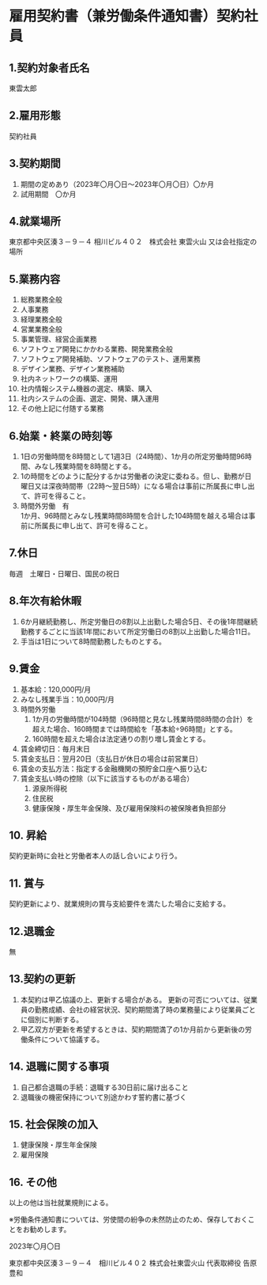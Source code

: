 <!--
この労働条件通知書は契約社員用。  
週3を例とするので、時間、日にち、金額等は適宜変更すること。   
2023年4月11日作成
-->

# 雇用契約書（兼労働条件通知書）契約社員
## 1.契約対象者氏名

東雲太郎  

## 2.雇用形態

契約社員

## 3.契約期間

1. 期間の定めあり（2023年〇月〇日～2023年〇月〇日）〇か月  
2. 試用期間　〇か月  
<!--
初回契約の際は契約期間によって以下の期間を目安に試用期間を設ける  
例  
3か月契約まで：14日間  
3か月超～6か月まで：1か月  
6か月超～1年まで：2か月  
1年超～：3か月
-->

## 4.就業場所

東京都中央区湊３－９－４ 相川ビル４０２　株式会社 東雲火山
又は会社指定の場所

## 5.業務内容

1. 総務業務全般
2. 人事業務 
3. 経理業務全般
4. 営業業務全般
5. 事業管理、経営企画業務
6. ソフトウェア開発にかかわる業務、開発業務全般
7. ソフトウェア開発補助、ソフトウェアのテスト、運用業務
8. デザイン業務、デザイン業務補助
9. 社内ネットワークの構築、運用
10. 社内情報システム機器の選定、構築、購入
11. 社内システムの企画、選定、開発、購入運用
12. その他上記に付随する業務

## 6.始業・終業の時刻等

1. 1日の労働時間を8時間として1週3日（24時間）、1か月の所定労働時間96時間、みなし残業時間を8時間とする。
2. 1の時間をどのように配分するかは労働者の決定に委ねる。但し、勤務が日曜日又は深夜時間帯（22時～翌日5時）になる場合は事前に所属長に申し出て、許可を得ること。
3. 時間外労働　有  
1か月、96時間とみなし残業時間8時間を合計した104時間を越える場合は事前に所属長に申し出て、許可を得ること。

<!--
適宜以下に変更
週2.5日（20時間）の場合1か月80時間　みなし残業時間8時間　合計88時間  
週1.5（12時間）の場合：1か月48時間　みなし残業時間8時間　合計56時間  
週2(16時間)の場合：1か月64時間　みなし残業時間8時間　合計72時間  
週1(8時間)の場合：1か月32時間　みなし残業時間8時間　合計40時間  
1日6時間1週3日（18時間）の場合：1か月72時間　みなし残業時間8時間　合計80時間
-->

## 7.休日

毎週　土曜日・日曜日、国民の祝日

## 8.年次有給休暇

1. 6か月継続勤務し、所定労働日の8割以上出勤した場合5日、その後1年間継続勤務するごとに当該1年間において所定労働日の8割以上出勤した場合11日。
2. 手当は1日について8時間勤務したものとする。  
<!--
初回契約が6か月未満の場合、1項は以下のような文言とする。  
契約更新により初回契約の勤務開始日より通算して6か月以上になった場合〇日、その後～
-->

<!--
1項については、週1の場合1日、3日　週1.5の場合2日、5日　週2の場合3日、7日　週2.5の場合4日、9日  
2項については1日の労働時間により適宜変更
-->
## 9.賃金

1. 基本給：120,000円/月
2. みなし残業手当：10,000円/月
3. 時間外労働
	1. 1か月の労働時間が104時間（96時間と見なし残業時間8時間の合計）を超えた場合、160時間までは時間給を「基本給÷96時間」とする。
	2. 160時間を超えた場合は法定通りの割り増し賃金とする。
4. 賃金締切日：毎月末日　
5. 賃金支払日：翌月20日（支払日が休日の場合は前営業日）
6. 賃金の支払方法：指定する金融機関の預貯金口座へ振り込む
7. 賃金支払い時の控除（以下に該当するものがある場合）
	1. 源泉所得税
	2. 住民税
    3. 健康保険・厚生年金保険、及び雇用保険料の被保険者負担部分

## 10. 昇給

契約更新時に会社と労働者本人の話し合いにより行う。

## 11. 賞与

契約更新により、就業規則の賞与支給要件を満たした場合に支給する。

## 12.退職金

無  

## 13.契約の更新  

1. 本契約は甲乙協議の上、更新する場合がある。
   更新の可否については、従業員の勤務成績、会社の経営状況、契約期間満了時の業務量により従業員ごとに個別に判断する。  
2. 甲乙双方が更新を希望するときは、契約期間満了の1か月前から更新後の労働条件について協議する。  

## 14. 退職に関する事項

1. 自己都合退職の手続：退職する30日前に届け出ること
2. 退職後の機密保持について別途かわす誓約書に基づく

## 15. 社会保険の加入

1. 健康保険・厚生年金保険
2. 雇用保険  
<!--
〇社会保険加入要件  
　・週20時間以上
　・雇用期間が2カ月以上（令和4年10月改正）  
　・月額が88000以上  
　・学生でないこと  
　〇雇用保険加入要件  
　・31日以上の雇用見込み  
　・週20時間以上  
　該当しない場合、1.2.を削除して「非該当」とする
--> 

## 16. その他

以上の他は当社就業規則による。

※労働条件通知書については、労使間の紛争の未然防⽌のため、保存しておくことをお勧めします。

2023年〇月〇日

東京都中央区湊３－９－４　相川ビル４０２
株式会社東雲⽕⼭ 代表取締役 告原豊和
